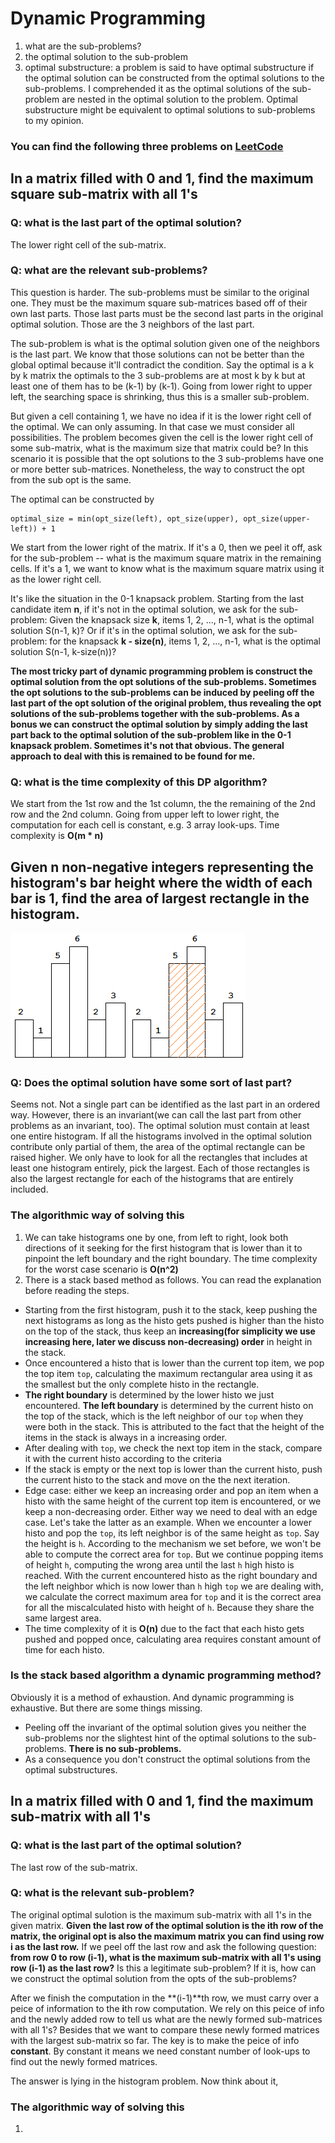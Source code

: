# Dynamic Programming

1. what are the sub-problems?
2. the optimal solution to the sub-problem
3. optimal substructure: a problem is said to have optimal substructure if the optimal solution can be constructed from the optimal solutions to the sub-problems. I comprehended it as the optimal solutions of the sub-problem are nested in the optimal solution to the problem. Optimal substructure might be equivalent to optimal solutions to sub-problems to my opinion.

### You can find the following three problems on [LeetCode](https://leetcode.com)

## In a matrix filled with 0 and 1, find the maximum square sub-matrix with all 1's

### Q: what is the last part of the optimal solution?

The lower right cell of the sub-matrix.

### Q: what are the relevant sub-problems?

This question is harder. The sub-problems must be similar to the original one. They must be the maximum square sub-matrices based off of their own last parts. Those last parts must be the second last parts in the original optimal solution. Those are the 3 neighbors of the last part. 

The sub-problem is what is the optimal solution given one of the neighbors is the last part. We know that those solutions can not be better than the global optimal because it'll contradict the condition. Say the optimal is a k by k matrix the optimals to the 3 sub-problems are at most k by k but at least one of them has to be (k-1) by (k-1). Going from lower right to upper left, the searching space is shrinking, thus this is a smaller sub-problem.

But given a cell containing 1, we have no idea if it is the lower right cell of the optimal. We can only assuming. In that case we must consider all possibilities. The problem becomes given the cell is the lower right cell of some sub-matrix, what is the maximum size that matrix could be? In this scenario it is possible that the opt solutions to the 3 sub-problems have one or more better sub-matrices. Nonetheless, the way to construct the opt from the sub opt is the same.

The optimal can be constructed by

    optimal_size = min(opt_size(left), opt_size(upper), opt_size(upper-left)) + 1

We start from the lower right of the matrix. If it's a 0, then we peel it off, ask for the sub-problem -- what is the maximum square matrix in the remaining cells. If it's a 1, we want to know what is the maximum square matrix using it as the lower right cell.

It's like the situation in the 0-1 knapsack problem. Starting from the last candidate item **n**, if it's not in the optimal solution, we ask for the sub-problem: Given the knapsack size **k**, items 1, 2, ..., n-1, what is the optimal solution S(n-1, k)? Or if it's in the optimal solution, we ask for the sub-problem: for the knapsack **k - size(n)**, items 1, 2, ..., n-1, what is the optimal solution S(n-1, k-size(n))?

**The most tricky part of dynamic programming problem is construct the optimal solution from the opt solutions of the sub-problems. Sometimes the opt solutions to the sub-problems can be induced by peeling off the last part of the opt solution of the original problem, thus revealing the opt solutions of the sub-problems together with the sub-problems. As a bonus we can construct the optimal solution by simply adding the last part back to the optimal solution of the sub-problem like in the 0-1 knapsack problem. Sometimes it's not that obvious. The general approach to deal with this is remained to be found for me.**

### Q: what is the time complexity of this DP algorithm?
We start from the 1st row and the 1st column, the the remaining of the 2nd row and the 2nd column. Going from upper left to lower right, the computation for each cell is constant, e.g. 3 array look-ups. Time complexity is **O(m * n)**

## Given n non-negative integers representing the histogram's bar height where the width of each bar is 1, find the area of largest rectangle in the histogram.

![histo](histogram.png)![histo_area](histogram_area.png)

### Q: Does the optimal solution have some sort of last part?

Seems not. Not a single part can be identified as the last part in an ordered way. However, there is an invariant(we can call the last part from other problems as an invariant, too). The optimal solution must contain at least one entire histogram. If all the histograms involved in the optimal solution contribute only partial of them, the area of the optimal rectangle can be raised higher. We only have to look for all the rectangles that includes at least one histogram entirely, pick the largest. Each of those rectangles is also the largest rectangle for each of the histograms that are entirely included.

### The algorithmic way of solving this

1. We can take histograms one by one, from left to right, look both directions of it seeking for the first histogram that is lower than it to pinpoint the left boundary and the right boundary. The time complexity for the worst case scenario is **O(n^2)**
2. There is a stack based method as follows. You can read the explanation before reading the steps.
  
  + Starting from the first histogram, push it to the stack, keep pushing the next histograms as long as the histo gets pushed is higher than the histo on the top of the stack, thus keep an **increasing(for simplicity we use increasing here, later we discuss non-decreasing) order** in height in the stack.
  + Once encountered a histo that is lower than the current top item, we pop the top item `top`, calculating the maximum rectangular area using it as the smallest but the only complete histo in the rectangle.
  + **The right boundary** is determined by the lower histo we just encountered. **The left boundary** is determined by the current histo on the top of the stack, which is the left neighbor of our `top` when they were both in the stack. This is attributed to the fact that the height of the items in the stack is always in a increasing order.
  + After dealing with `top`, we check the next top item in the stack, compare it with the current histo according to the criteria
  + If the stack is empty or the next top is lower than the current histo, push the current histo to the stack and move on the the next iteration.
  + Edge case: either we keep an increasing order and pop an item when a histo with the same height of the current top item is encountered, or we keep a non-decreasing order. Either way we need to deal with an edge case. Let's take the latter as an example. When we encounter a lower histo and pop the `top`, its left neighbor is of the same height as `top`. Say the height is `h`. According to the mechanism we set before, we won't be able to compute the correct area for `top`. But we continue popping items of height `h`, computing the wrong area until the last `h` high histo is reached. With the current encountered histo as the right boundary and the left neighbor which is now lower than `h` high `top` we are dealing with, we calculate the correct maximum area for `top` and it is the correct area for all the miscalculated histo with height of `h`. Because they share the same largest area.
  + The time complexity of it is **O(n)** due to the fact that each histo gets pushed and popped once, calculating area requires constant amount of time for each histo.

### Is the stack based algorithm a dynamic programming method?

Obviously it is a method of exhaustion. And dynamic programming is exhaustive. But there are some things missing.

+ Peeling off the invariant of the optimal solution gives you neither the sub-problems nor the slightest hint of the optimal solutions to the sub-problems. **There is no sub-problems.**
+ As a consequence you don't construct the optimal solutions from the optimal substructures.

## In a matrix filled with 0 and 1, find the maximum sub-matrix with all 1's

### Q: what is the last part of the optimal solution?

The last row of the sub-matrix.

### Q: what is the relevant sub-problem?

The original optimal sulotion is the maximum sub-matrix with all 1's in the given matrix. **Given the last row of the optimal solution is the ith row of the matrix, the original opt is also the maximum matrix you can find using row i as the last row.** If we peel off the last row and ask the following question: **from row 0 to row (i-1), what is the maximum sub-matrix with all 1's using row (i-1) as the last row?** Is this a legitimate sub-problem? If it is, how can we construct the optimal solution from the opts of the sub-problems?

After we finish the computation in the **(i-1)**th row, we must carry over a peice of information to the **i**th row computation. We rely on this peice of info and the newly added row to tell us what are the newly formed sub-matrices with all 1's? Besides that we want to compare these newly formed matrices with the largest sub-matrix so far. The key is to make the peice of info **constant**. By constant it means we need constant number of look-ups to find out the newly formed matrices.

The answer is lying in the histogram problem. Now think about it,

### The algorithmic way of solving this
1. 